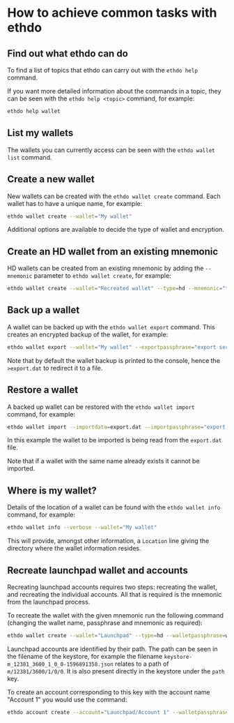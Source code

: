# How to achieve common tasks with ethdo

## Find out what ethdo can do

To find a list of topics that ethdo can carry out with the `ethdo help` command.

If you want more detailed information about the commands in a topic, they can be seen with the `ethdo help <topic>` command, for example:

```sh
ethdo help wallet
```

## List my wallets

The wallets you can currently access can be seen with the `ethdo wallet list` command.

## Create a new wallet

New wallets can be created with the `ethdo wallet create` command.  Each wallet has to have a unique name, for example:

```sh
ethdo wallet create --wallet="My wallet"
```

Additional options are available to decide the type of wallet and encryption.

## Create an HD wallet from an existing mnemonic

HD wallets can be created from an existing mnemonic by adding the `--mnemonic` parameter to `ethdo wallet create`, for example:

```sh
ethdo wallet create --wallet="Recreated wallet" --type=hd --mnemonic="tooth moon mad fun romance athlete envelope next mix divert tip top symbol resemble stock family melody desk sheriff drift bargain need jaguar method"
```

## Back up a wallet

A wallet can be backed up with the `ethdo wallet export` command.  This creates an encrypted backup of the wallet, for example:

```sh
ethdo wallet export --wallet="My wallet" --exportpassphrase="export secret" >export.dat
```

Note that by default the wallet backup is printed to the console, hence the `>export.dat` to redirect it to a file.

## Restore a wallet

A backed up wallet can be restored with the `ethdo wallet import` command, for example:

```sh
ethdo wallet import --importdata=export.dat --importpassphrase="export secret"
```

In this example the wallet to be imported is being read from the `export.dat` file.

Note that if a wallet with the same name already exists it cannot be imported.

## Where is my wallet?

Details of the location of a wallet can be found with the `ethdo wallet info` command, for example:

```sh
ethdo wallet info --verbose --wallet="My wallet"
```

This will provide, amongst other information, a `Location` line giving the directory where the wallet information resides.

## Recreate launchpad wallet and accounts

Recreating launchpad accounts requires two steps: recreating the wallet, and recreating the individual accounts.  All that is required is the mnemonic from the launchpad process.

To recreate the wallet with the given mnemonic run the following command (changing the wallet name, passphrase and mnemonic as required):

```sh
ethdo wallet create --wallet="Launchpad" --type=hd --walletpassphrase=walletsecret --mnemonic="faculty key lamp panel appear choose express off absent dance strike twenty elephant expect swift that resist bicycle kind sun favorite evoke engage thumb"
```

Launchpad accounts are identified by their path.  The path can be seen in the filename of the keystore, for example the filename `keystore-m_12381_3600_1_0_0-1596891358.json` relates to a path of `m/12381/3600/1/0/0`.  It is also present directly in the keystore under the `path` key.

To create an account corresponding to this key with the account name "Account 1" you would use the command:

```sh
ethdo account create --account="Launchpad/Account 1" --walletpassphrase=walletsecret --passphrase=secret --path=m/12381/3600/1/0/0
```
